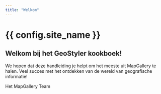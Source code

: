 ```yaml
---
title: "Welkom"
---
```


# {{ config.site_name }}

Welkom bij het GeoStyler kookboek!
---

We hopen dat deze handleiding je helpt om het meeste uit MapGallery te halen. Veel succes met het ontdekken van de
wereld van geografische informatie!

Het MapGallery Team